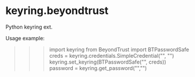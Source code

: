 # keyring.beyondtrust
Python keyring ext. 


Usage example:

>>> import keyring
>>> from BeyondTrust import BTPasswordSafe
>>> creds = keyring.credentials.SimpleCredential("<API account>", "<LongAPIKey goes here>")
>>> keyring.set_keyring(BTPasswordSafe("<API url goes here>", creds))
>>> password = keyring.get_password("<system name>","<account name>")